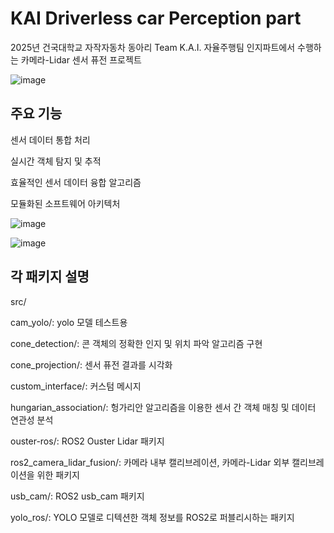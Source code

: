 # KAI Driverless car Perception part
2025년 건국대학교 자작자동차 동아리 Team K.A.I. 자율주행팀 인지파트에서 수행하는 카메라-Lidar 센서 퓨전 프로젝트

![image](https://github.com/user-attachments/assets/bcd8d80c-b775-45ca-acee-663a4a0505c6)


## 주요 기능

센서 데이터 통합 처리

실시간 객체 탐지 및 추적

효율적인 센서 데이터 융합 알고리즘

모듈화된 소프트웨어 아키텍처

![image](https://github.com/user-attachments/assets/7994dcb9-d394-47d4-9ba4-cea586f759c8)

![image](https://github.com/user-attachments/assets/ed3515d1-219f-4d4a-ba44-c4e17d99bb89)



## 각 패키지 설명

src/

cam_yolo/: yolo 모델 테스트용

cone_detection/: 콘 객체의 정확한 인지 및 위치 파악 알고리즘 구현

cone_projection/: 센서 퓨전 결과를 시각화

custom_interface/: 커스텀 메시지

hungarian_association/: 헝가리안 알고리즘을 이용한 센서 간 객체 매칭 및 데이터 연관성 분석

ouster-ros/: ROS2 Ouster Lidar 패키지

ros2_camera_lidar_fusion/: 카메라 내부 캘리브레이션, 카메라-Lidar 외부 캘리브레이션을 위한 패키지

usb_cam/: ROS2 usb_cam 패키지

yolo_ros/: YOLO 모델로 디텍션한 객체 정보를 ROS2로 퍼블리시하는 패키지
